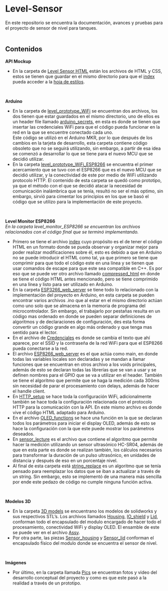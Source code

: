 # Level-Sensor
En este repositorio se encuentra la documentación, avances y pruebas para el proyecto de sensor de nivel para tanques.
<br>
<br>

## Contenidos
**API Mockup**
- En la carpeta de [Level Sensor HTML](https://github.com/Miguel-Carreon/Level-Sensor/tree/main/Level%20Sensor%20HTML) están los archivos de HTML y CSS, estos se tienen que guardar en el mismo directorio para que el [index](https://github.com/Miguel-Carreon/Level-Sensor/blob/main/Level%20Sensor%20HTML/index.html) pueda acceder a la 
[hoja de estilos](https://github.com/Miguel-Carreon/Level-Sensor/blob/main/Level%20Sensor%20HTML/style.css).
<br>

**Arduino**
- En la carpeta de [level_prototype_WiFi](https://github.com/Miguel-Carreon/Level-Sensor/tree/main/level_prototipe_WiFi) se encuentran dos archivos, los dos tienen que estar guardados en el mismo directorio, uno de ellos es un header file llamado [arduino_secrets](https://github.com/Miguel-Carreon/Level-Sensor/blob/main/level_prototipe_WiFi/arduino_secrets.h), en esta es donde se tienen que insertar las credenciales WiFi para que el código pueda funcionar en la red en la que se encuentre conectado cada uno. <br>
Este código se utilizó en el Arduino MKR, por lo que después de los cambios en la tarjeta de desarrollo, esta carpeta contiene código obsoleto que no se seguirá utilizando, sin embargo, a partir de esa idea se comenzó a desarrollar lo que se tiene para el nuevo MCU que se decidió utilizar.
- En la carpeta [level_prototype_WiFi_ESP8266](https://github.com/Miguel-Carreon/Level-Sensor/tree/test_branch/level_prototype_WiFi_ESP8266) se encuentra el primer acercamiento que se tuvo con el ESP8266 que es el nuevo MCU que se decidió utilizar, y la conectividad de este por medio de WiFi utilizando protocolo HTTP. El contenido de esta carpeta se quedó como prototipo, ya que el método con el que se decidió atacar la necesidad de comunicación inalámbrica que se tenía, resultó no ser el más optimo, sin embargo, sirvió para cimentar los principios en los que se basó el código que se utilizo para la implementación de este proyecto.
<br>

**Level Monitor ESP8266**
<br>
*En la carpeta level_monitor_ESP8266 se encuentran los archivos relacionados con el código final que se terminó implementando.*

- Primero se tiene el archivo [index](https://github.com/Miguel-Carreon/Level-Sensor/blob/test_branch/level_monitor_ESP8266/index.html) cuyo propósito es el de tener el código HTML en un formato donde se pueda observar y organizar mejor para poder realizar modificaciones sobre él, esto es debido a que en Arduino no se puede introducir el HTML como tal, ya que primero se tiene que comprimir para que todo el código este en una línea y se tienen que usar comandos de escape para que este sea compatible en C++. Es por eso que se puede ver otro archivo llamado [compressed_html](https://github.com/Miguel-Carreon/Level-Sensor/blob/test_branch/level_monitor_ESP8266/compressed_html.txt) en donde se tiene el código HTML antes mencionado, pero se tiene comprimido en una línea y listo para ser utilizado en Arduino.
- En la carpeta [ESP3266_web_server](https://github.com/Miguel-Carreon/Level-Sensor/tree/test_branch/level_monitor_ESP8266/ESP3266_web_server) se tiene todo lo relacionado con la implementación del proyecto en Arduino, en esta carpeta se pueden encontrar varios archivos .ino que al estar en el mismo directorio actúan como uno solo que se almacena en la memoria de programa del microcontrolador. Sin embargo, el trabajarlo por pestañas resulta en un código mas ordenado en donde se pueden separar definiciones de algoritmos y de declaraciones de configuración, des esta forma convertir un código grande en algo más ordenado y que tenga mas sentido para el lector.
- En el archivo de [Credenciales](https://github.com/Miguel-Carreon/Level-Sensor/blob/test_branch/level_monitor_ESP8266/ESP3266_web_server/Credenciales.h) es donde se cambia el texto que ahí aparece, por el SSID y la contraseña de la red WiFi para que el ESP8266 pueda conectarse a la red.
- El archivo [ESP8266_web_server](https://github.com/Miguel-Carreon/Level-Sensor/blob/test_branch/level_monitor_ESP8266/ESP3266_web_server/ESP3266_web_server.ino) es el que actúa como main, en donde todas las variables locales son declaradas y se mandan a llamar funciones que se encuentran en otros archivo a los voids principales, además de esto se declaran todas las librerías que se van a usar y se definen nombres para el GPIO que se va a utilizar en el header. También se tiene el algoritmo que permite que se haga la medición cada 300ms sin necesidad de parar el procesamiento con delays, además de hacer el handle client.
- En [HTTP_setup](https://github.com/Miguel-Carreon/Level-Sensor/blob/test_branch/level_monitor_ESP8266/ESP3266_web_server/HTTP_setup.ino) se hace toda la configuración WiFi, adicionalmente también se hace toda la configuración relacionada con el protocolo HTTP para la comunicación con la API. En este mismo archivo es donde vive el código HTML adaptado para Arduino.
- En el archivo [OLED_functions](https://github.com/Miguel-Carreon/Level-Sensor/blob/test_branch/level_monitor_ESP8266/ESP3266_web_server/OLED_functions.ino) se hace una función en la que se declaran todos los parámetros para iniciar el display OLED, además de esto se hace la configuración con la que este puede mostrar los parámetros deseados.
- En [sensor_lecture](https://github.com/Miguel-Carreon/Level-Sensor/blob/test_branch/level_monitor_ESP8266/ESP3266_web_server/sensor_lecture.ino) es el archivo que contiene el algoritmo que permite hacer la medición utilizando un sensor ultrasónico HC-SR04, además de que en esta parte es donde se realizan también, los cálculos necesarios para transformar la duración de un pulso ultrasónico, en unidades de distancia y después de eso en un porcentaje nivel.
- Al final de esta carpeta está [string_replace](https://github.com/Miguel-Carreon/Level-Sensor/blob/test_branch/level_monitor_ESP8266/ESP3266_web_server/string_replace.ino) es un algoritmo que se tenía pensado para reemplazar los datos que se iban a actualizar a través de un string. Sin embargo, esto se implementó de una manera más sencilla por ende este pedazo de código no cumple ninguna función activa.
<br>

**Modelos 3D**
- En la carpeta [3D models](https://github.com/Miguel-Carreon/Level-Sensor/tree/test_branch/3D_models) se encuentrano los modelos de solidworks y sus respectivos STL’s. Los archivos llamados [Housing](https://github.com/Miguel-Carreon/Level-Sensor/blob/test_branch/3D_models/Housing.SLDPRT), [IO_shield](https://github.com/Miguel-Carreon/Level-Sensor/blob/test_branch/3D_models/IO_shield.SLDPRT) y [Lid](https://github.com/Miguel-Carreon/Level-Sensor/blob/test_branch/3D_models/Lid.SLDPRT), conforman todo el encapsulado del modulo encargado de hacer todo el procesamiento, conectividad WiFi y display OLED. El ensamble de este se puede ver en el archivo [Assy](https://github.com/Miguel-Carreon/Level-Sensor/blob/test_branch/3D_models/Assy.SLDASM).
- Por otra parte, las piezas [Sensor_housing](https://github.com/Miguel-Carreon/Level-Sensor/blob/test_branch/3D_models/Sensor_housing.SLDPRT) y [Sensor_lid](https://github.com/Miguel-Carreon/Level-Sensor/blob/test_branch/3D_models/Sensor_lid.SLDPRT) conforman el encapsulado físico del modulo donde se encuentra el sensor de nivel.
<br>

**Imágenes**
- Por último, en la carpeta llamada [Pics](https://github.com/Miguel-Carreon/Level-Sensor/tree/test_branch/Pics) se encuentran fotos y video del desarrollo conceptual del proyecto y como es que este pasó a la realidad a través de un prototipo.
